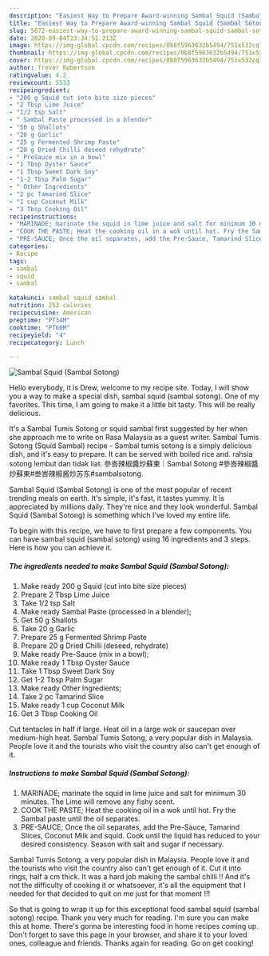 ```yaml
---
description: "Easiest Way to Prepare Award-winning Sambal Squid (Sambal Sotong)"
title: "Easiest Way to Prepare Award-winning Sambal Squid (Sambal Sotong)"
slug: 5672-easiest-way-to-prepare-award-winning-sambal-squid-sambal-sotong
date: 2020-09-04T23:34:51.213Z
image: https://img-global.cpcdn.com/recipes/0b8f5963632b5494/751x532cq70/sambal-squid-sambal-sotong-recipe-main-photo.jpg
thumbnail: https://img-global.cpcdn.com/recipes/0b8f5963632b5494/751x532cq70/sambal-squid-sambal-sotong-recipe-main-photo.jpg
cover: https://img-global.cpcdn.com/recipes/0b8f5963632b5494/751x532cq70/sambal-squid-sambal-sotong-recipe-main-photo.jpg
author: Trevor Robertson
ratingvalue: 4.2
reviewcount: 5533
recipeingredient:
- "200 g Squid cut into bite size pieces"
- "2 Tbsp Lime Juice"
- "1/2 tsp Salt"
- " Sambal Paste processed in a blender"
- "50 g Shallots"
- "20 g Garlic"
- "25 g Fermented Shrimp Paste"
- "20 g Dried Chilli deseed rehydrate"
- " PreSauce mix in a bowl"
- "1 Tbsp Oyster Sauce"
- "1 Tbsp Sweet Dark Soy"
- "1-2 Tbsp Palm Sugar"
- " Other Ingredients"
- "2 pc Tamarind Slice"
- "1 cup Coconut Milk"
- "3 Tbsp Cooking Oil"
recipeinstructions:
- "MARINADE; marinate the squid in lime juice and salt for minimum 30 minutes. The Lime will remove any fishy scent."
- "COOK THE PASTE; Heat the cooking oil in a wok until hot. Fry the Sambal paste until the oil separates."
- "PRE-SAUCE; Once the oil separates, add the Pre-Sauce, Tamarind Slices, Coconut Milk and squid. Cook until the liquid has reduced to your desired consistency. Season with salt and sugar if necessary."
categories:
- Recipe
tags:
- sambal
- squid
- sambal

katakunci: sambal squid sambal 
nutrition: 253 calories
recipecuisine: American
preptime: "PT34M"
cooktime: "PT60M"
recipeyield: "4"
recipecategory: Lunch

---
```



![Sambal Squid (Sambal Sotong)](https://img-global.cpcdn.com/recipes/0b8f5963632b5494/751x532cq70/sambal-squid-sambal-sotong-recipe-main-photo.jpg)

Hello everybody, it is Drew, welcome to my recipe site. Today, I will show you a way to make a special dish, sambal squid (sambal sotong). One of my favorites. This time, I am going to make it a little bit tasty. This will be really delicious.

It&#39;s a Sambal Tumis Sotong or squid sambal first suggested by her when she approach me to write on Rasa Malaysia as a guest writer. Sambal Tumis Sotong (Squid Sambal) recipe - Sambal tumis sotong is a simply delicious dish, and it&#39;s easy to prepare. It can be served with boiled rice and. rahsia sotong lembut dan tidak liat. 參峇辣椒醬炒蘇東｜Sambal Sotong #參峇辣椒醬炒蘇東#叁峇辣椒酱炒苏东#sambalsotong.

Sambal Squid (Sambal Sotong) is one of the most popular of recent trending meals on earth. It's simple, it's fast, it tastes yummy. It is appreciated by millions daily. They're nice and they look wonderful. Sambal Squid (Sambal Sotong) is something which I've loved my entire life.


To begin with this recipe, we have to first prepare a few components. You can have sambal squid (sambal sotong) using 16 ingredients and 3 steps. Here is how you can achieve it.

<!--inarticleads1-->

##### The ingredients needed to make Sambal Squid (Sambal Sotong):

1. Make ready 200 g Squid (cut into bite size pieces)
1. Prepare 2 Tbsp Lime Juice
1. Take 1/2 tsp Salt
1. Make ready  Sambal Paste (processed in a blender);
1. Get 50 g Shallots
1. Take 20 g Garlic
1. Prepare 25 g Fermented Shrimp Paste
1. Prepare 20 g Dried Chilli (deseed, rehydrate)
1. Make ready  Pre-Sauce (mix in a bowl);
1. Make ready 1 Tbsp Oyster Sauce
1. Take 1 Tbsp Sweet Dark Soy
1. Get 1-2 Tbsp Palm Sugar
1. Make ready  Other Ingredients;
1. Take 2 pc Tamarind Slice
1. Make ready 1 cup Coconut Milk
1. Get 3 Tbsp Cooking Oil


Cut tentacles in half if large. Heat oil in a large wok or saucepan over medium-high heat. Sambal Tumis Sotong, a very popular dish in Malaysia. People love it and the tourists who visit the country also can&#39;t get enough of it. 

<!--inarticleads2-->

##### Instructions to make Sambal Squid (Sambal Sotong):

1. MARINADE; marinate the squid in lime juice and salt for minimum 30 minutes. The Lime will remove any fishy scent.
1. COOK THE PASTE; Heat the cooking oil in a wok until hot. Fry the Sambal paste until the oil separates.
1. PRE-SAUCE; Once the oil separates, add the Pre-Sauce, Tamarind Slices, Coconut Milk and squid. Cook until the liquid has reduced to your desired consistency. Season with salt and sugar if necessary.


Sambal Tumis Sotong, a very popular dish in Malaysia. People love it and the tourists who visit the country also can&#39;t get enough of it. Cut it into rings, half a cm thick. It was a hard job making the sambal chilli !! And it&#39;s not the difficulty of cooking it or whatsoever, it&#39;s all the equipment that I needed for that decided to quit on me just for that moment !!! 

So that is going to wrap it up for this exceptional food sambal squid (sambal sotong) recipe. Thank you very much for reading. I'm sure you can make this at home. There's gonna be interesting food in home recipes coming up. Don't forget to save this page in your browser, and share it to your loved ones, colleague and friends. Thanks again for reading. Go on get cooking!
